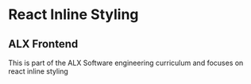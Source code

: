 # React Inline Styling
## ALX Frontend
This is part of the ALX Software engineering curriculum and focuses on react inline styling